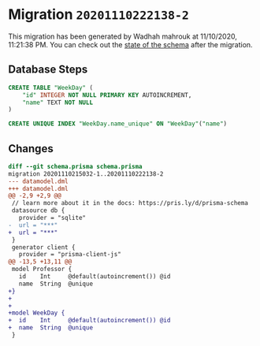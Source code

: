 # Migration `20201110222138-2`

This migration has been generated by Wadhah mahrouk at 11/10/2020, 11:21:38 PM.
You can check out the [state of the schema](./schema.prisma) after the migration.

## Database Steps

```sql
CREATE TABLE "WeekDay" (
    "id" INTEGER NOT NULL PRIMARY KEY AUTOINCREMENT,
    "name" TEXT NOT NULL
)

CREATE UNIQUE INDEX "WeekDay.name_unique" ON "WeekDay"("name")
```

## Changes

```diff
diff --git schema.prisma schema.prisma
migration 20201110215032-1..20201110222138-2
--- datamodel.dml
+++ datamodel.dml
@@ -2,9 +2,9 @@
 // learn more about it in the docs: https://pris.ly/d/prisma-schema
 datasource db {
   provider = "sqlite"
-  url = "***"
+  url = "***"
 }
 generator client {
   provider = "prisma-client-js"
@@ -13,5 +13,11 @@
 model Professor {
   id    Int     @default(autoincrement()) @id
   name  String  @unique
+}
+
+
+model WeekDay {
+  id    Int     @default(autoincrement()) @id
+  name  String  @unique
 }
```


